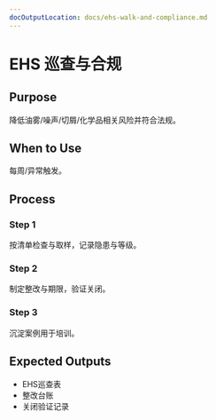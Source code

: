 ```yaml
---
docOutputLocation: docs/ehs-walk-and-compliance.md
---
```


# EHS 巡查与合规

## Purpose

降低油雾/噪声/切屑/化学品相关风险并符合法规。

## When to Use

每周/异常触发。

## Process

### Step 1

按清单检查与取样，记录隐患与等级。

### Step 2

制定整改与期限，验证关闭。

### Step 3

沉淀案例用于培训。

## Expected Outputs

- EHS巡查表
- 整改台账
- 关闭验证记录
